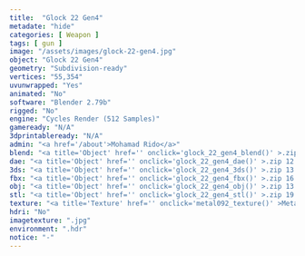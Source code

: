 ```yaml
---
title:  "Glock 22 Gen4"
metadate: "hide"
categories: [ Weapon ]
tags: [ gun ]
image: "/assets/images/glock-22-gen4.jpg"
object: "Glock 22 Gen4"
geometry: "Subdivision-ready"
vertices: "55,354"
uvunwrapped: "Yes"
animated: "No"
software: "Blender 2.79b"
rigged: "No"
engine: "Cycles Render (512 Samples)"
gameready: "N/A"
3dprintableready: "N/A"
admin: "<a href='/about'>Mohamad Rido</a>"
blend: "<a title='Object' href='' onclick='glock_22_gen4_blend()' >.zip 19.8 MB</a>"
dae: "<a title='Object' href='' onclick='glock_22_gen4_dae()' >.zip 12.0 MB</a>"
3ds: "<a title='Object' href='' onclick='glock_22_gen4_3ds()' >.zip 13.0 MB</a>"
fbx: "<a title='Object' href='' onclick='glock_22_gen4_fbx()' >.zip 16.3 MB</a>"
obj: "<a title='Object' href='' onclick='glock_22_gen4_obj()' >.zip 13.0 MB</a>"
stl: "<a title='Object' href='' onclick='glock_22_gen4_stl()' >.zip 19.9 MB</a>"
texture: "<a title='Texture' href='' onclick='metal092_texture()' >Metal029</a>"
hdri: "No"
imagetexture: ".jpg"
environment: ".hdr"
notice: "-"
---
```


